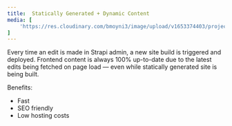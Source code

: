 ```yaml
---
title: 	Statically Generated + Dynamic Content
media: [
    'https://res.cloudinary.com/bmoyni3/image/upload/v1653374403/projects/srp-featured_vmmnoq.jpg'
]
---
```


Every time an edit is made in Strapi admin, a new site build is triggered and deployed. Frontend content is always 100% up-to-date due to the latest edits being fetched on page load — even while statically generated site is being built. 

Benefits:
- Fast
- SEO friendly
- Low hosting costs